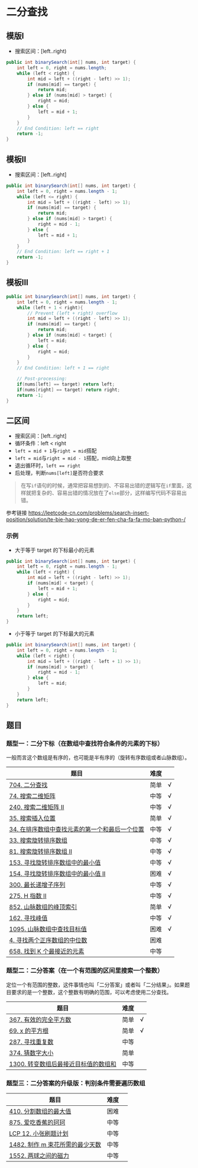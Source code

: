 # 二分查找

## 模版I

- 搜索区间：[left..right)
``` java
public int binarySearch(int[] nums, int target) {
    int left = 0, right = nums.length;
    while (left < right) {
        int mid = left + ((right - left) >> 1);
        if (nums[mid] == target) {
            return mid;
        } else if (nums[mid] > target) {
            right = mid;
        } else {
            left = mid + 1;
        }
    }
    // End Condition: left == right
    return -1;
}
```

## 模板II

- 搜索区间：[left..right]
``` java
public int binarySearch(int[] nums, int target) {
    int left = 0, right = nums.length - 1;
    while (left <= right) {
        int mid = left + ((right - left) >> 1);
        if (nums[mid] == target) {
            return mid;
        } else if (nums[mid] > target) {
            right = mid - 1;
        } else {
            left = mid + 1;
        }
    }
    // End Condition: left == right + 1
    return -1;
}
```

## 模板III

``` java
public int binarySearch(int[] nums, int target) {
    int left = 0, right = nums.length - 1;
    while (left + 1 < right){
        // Prevent (left + right) overflow
        int mid = left + ((right - left) >> 1);
        if (nums[mid] == target) {
            return mid;
        } else if (nums[mid] < target) {
            left = mid;
        } else {
            right = mid;
        }
    }
    // End Condition: left + 1 == right

    // Post-processing:
    if(nums[left] == target) return left;
    if(nums[right] == target) return right;
    return -1;
}
```

## 二区间

- 搜索区间：[left..right]
- 循环条件：left < right
- `left = mid + 1`与`right = mid`搭配
- `left = mid`与`right = mid - 1`搭配，mid向上取整
- 退出循环时，`left == right`
- 后处理，判断`nums[left]`是否符合要求

> 在写`if`语句的时候，通常把容易想到的、不容易出错的逻辑写在`if`里面，这样就把复杂的、容易出错的情况放在了`else`部分，这样编写代码不容易出错。

参考链接 <https://leetcode-cn.com/problems/search-insert-position/solution/te-bie-hao-yong-de-er-fen-cha-fa-fa-mo-ban-python-/>

### 示例
- 大于等于 target 的下标最小的元素
``` java
public int binarySearch(int[] nums, int target) {
    int left = 0, right = nums.length - 1;
    while (left < right) {
        int mid = left + ((right - left) >> 1);
        if (nums[mid] < target) {
            left = mid + 1;
        } else {
            right = mid;
        }
    }
    return left;
}
```

- 小于等于 target 的下标最大的元素
``` java
public int binarySearch(int[] nums, int target) {
    int left = 0, right = nums.length - 1;
    while (left < right) {
        int mid = left + ((right - left + 1) >> 1);
        if (nums[mid] > target) {
            right = mid - 1;
        } else {
            left = mid;
        }
    }
    return left;
}
```

## 题目

### 题型一：二分下标（在数组中查找符合条件的元素的下标）

一般而言这个数组是有序的，也可能是半有序的（旋转有序数组或者山脉数组）。

|题目|难度||
|---|---|---|
| [704. 二分查找](https://leetcode-cn.com/problems/binary-search/) | 简单 | √ |
| [74. 搜索二维矩阵](https://leetcode-cn.com/problems/search-a-2d-matrix/) | 中等 | √ |
| [240. 搜索二维矩阵 II](https://leetcode-cn.com/problems/search-a-2d-matrix-ii/) | 中等 | √ |
| [35. 搜索插入位置](https://leetcode-cn.com/problems/search-insert-position/) | 简单 | √ |
| [34. 在排序数组中查找元素的第一个和最后一个位置](https://leetcode-cn.com/problems/find-first-and-last-position-of-element-in-sorted-array/) | 中等 | √ |
| [33. 搜索旋转排序数组](https://leetcode-cn.com/problems/search-in-rotated-sorted-array/) | 中等 | √ |
| [81. 搜索旋转排序数组 II](https://leetcode-cn.com/problems/search-in-rotated-sorted-array-ii/) | 中等 | √ |
| [153. 寻找旋转排序数组中的最小值](https://leetcode-cn.com/problems/find-minimum-in-rotated-sorted-array/) | 中等 | √ |
| [154. 寻找旋转排序数组中的最小值 II](https://leetcode-cn.com/problems/find-minimum-in-rotated-sorted-array-ii/) | 困难 | √ |
| [300. 最长递增子序列](https://leetcode-cn.com/problems/longest-increasing-subsequence/) | 中等 | √ |
| [275. H 指数 II](https://leetcode-cn.com/problems/h-index-ii/) | 中等 | √ |
| [852. 山脉数组的峰顶索引](https://leetcode-cn.com/problems/peak-index-in-a-mountain-array/) | 简单 | √ |
|[162. 寻找峰值](https://leetcode-cn.com/problems/find-peak-element/)|中等|√|
| [1095. 山脉数组中查找目标值](https://leetcode-cn.com/problems/find-in-mountain-array/) | 困难 | √ |
| [4. 寻找两个正序数组的中位数](https://leetcode-cn.com/problems/median-of-two-sorted-arrays/) | 困难 ||
| [658. 找到 K 个最接近的元素](https://leetcode-cn.com/problems/find-k-closest-elements/) | 中等 ||

### 题型二：二分答案（在一个有范围的区间里搜索一个整数）

定位一个有范围的整数，这件事情也叫「二分答案」或者叫「二分结果」。如果题目要求的是一个整数，这个整数有明确的范围，可以考虑使用二分查找。

|题目|难度||
|---|---|---|
| [367. 有效的完全平方数](https://leetcode-cn.com/problems/valid-perfect-square/) | 简单 | √ |
| [69. x 的平方根](https://leetcode-cn.com/problems/sqrtx/) | 简单 | √ |
| [287. 寻找重复数](https://leetcode-cn.com/problems/find-the-duplicate-number/) | 中等 ||
| [374. 猜数字大小](https://leetcode-cn.com/problems/guess-number-higher-or-lower/) | 简单 ||
| [1300. 转变数组后最接近目标值的数组和](https://leetcode-cn.com/problems/sum-of-mutated-array-closest-to-target/) | 中等 ||

### 题型三：二分答案的升级版：判别条件需要遍历数组

|题目|难度||
|---|---|---|
| [410. 分割数组的最大值](https://leetcode-cn.com/problems/split-array-largest-sum/) | 困难 ||
| [875. 爱吃香蕉的珂珂](https://leetcode-cn.com/problems/koko-eating-bananas/) | 中等 ||
| [LCP 12. 小张刷题计划](https://leetcode-cn.com/problems/xiao-zhang-shua-ti-ji-hua/) | 中等 ||
| [1482. 制作 m 束花所需的最少天数](https://leetcode-cn.com/problems/minimum-number-of-days-to-make-m-bouquets/) | 中等 ||
| [1552. 两球之间的磁力](https://leetcode-cn.com/problems/magnetic-force-between-two-balls/) | 中等 ||
